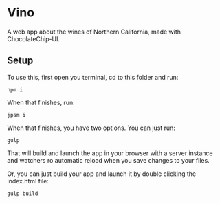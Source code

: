 # Vino
A web app about the wines of Northern California, made with ChocolateChip-UI.

## Setup

To use this, first open you terminal, cd to this folder and run:

    npm i

When that finishes, run:

    jpsm i

When that finishes, you have two options. You can just run:

    gulp

That will build and launch the app in your browser with a server instance and watchers ro automatic reload when you save changes to your files.

Or, you can just build your app and launch it by double clicking the index.html file:

    gulp build